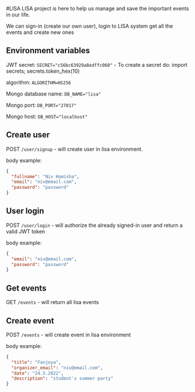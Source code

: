 #LISA
LISA project is here to help us manage and save the important events in our life.

We can sign-in (create our own user), login to LISA system get all the events and create new ones

## Environment variables
JWT secret: 
```SECRET="c56bc63929a8edffc060"``` - To create a secret do: import secrets; secrets.token_hex(10)

algorithm:
```ALGORITHM=HS256```

Mongo database name:
```DB_NAME="lisa"```

Mongo port:
```DB_PORT="27017"```

Mongo host:
```DB_HOST="localhost"```

## Create user
POST ```/user/signup``` - will create user in lisa environment.

body example:
```json
{
  "fullname": "Niv Hamisha",
  "email": "niv@email.com",
  "password": "password"
}
```

## User login
POST ```/user/login``` - will authorize the already signed-in user and return a valid JWT token

body example:
```json
{
  "email": "niv@email.com",
  "password": "password"
}
```
## Get events
GET ```/events``` - will return all lisa events

## Create event
POST ```/events``` - will create event in lisa environment

body example:
```json
{
  "title": "Fanjoya",
  "organizer_email": "niv@email.com",
  "date": "24.5.2022",
  "description": "student's summer party"
}
```
